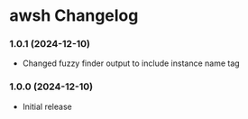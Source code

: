 # awsh Changelog

### 1.0.1 (2024-12-10)

- Changed fuzzy finder output to include instance name tag

### 1.0.0 (2024-12-10)

- Initial release
